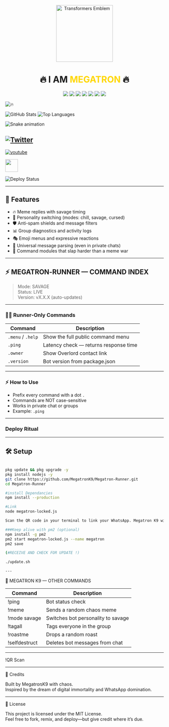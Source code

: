 <!-- Overlord Banner -->

<p align="center">
  <img src="https://camo.githubusercontent.com/3d68f12d1cf271229468c2e5cb45aeff14d6a408bf6cde4028ba26fdfd5d2382/68747470733a2f2f6d656469612e67697068792e636f6d2f6d656469612f336f376144327361616c42777766744249592f67697068792e676966" width="180" alt="Transformers Emblem">
</p>

<h1 align="center">🔥 I AM <span style="color:#FFD700;">MEGATRON</span> 🔥</h1>

<p align="center">
  <img src="https://img.shields.io/github/license/megatronK9/Megatron-Runner?color=FFD700&label=LICENSE&style=for-the-badge">
  <img src="https://img.shields.io/github/stars/megatronK9/Megatron-Runner?color=ff0000&style=for-the-badge">
  <img src="https://img.shields.io/github/forks/megatronK9/Megatron-Runner?color=ff0000&style=for-the-badge">
  <img src="https://img.shields.io/badge/Mode-SAVAGE-black?style=for-the-badge">
  <img src="https://img.shields.io/github/package-json/v/megatronK9/Megatron-Runner?color=FFD700&label=VERSION&style=for-the-badge">
  <img src="https://img.shields.io/github/last-commit/megatronK9/Megatron-Runner?color=blue&style=for-the-badge">
  <img src="https://img.shields.io/badge/Status-LIVE-brightgreen?style=for-the-badge">
</p>


![🔥](https://img.shields.io/badge/🔥-Me/gatronK9-red?style=for-the-badge)

![GitHub Stats](https://github-readme-stats.vercel.app/api?username=MegatronK9&show_icons=true&theme=radical)
![Top Languages](https://github-readme-stats.vercel.app/api/top-langs/?username=MegatronK9&layout=compact&theme=radical)

![Snake animation](https://github.com/MegatronK9/MegatronK9/blob/output/github-contribution-grid-snake.svg)

[![Twitter](https://img.shields.io/badge/Twitter-@MegatronK9-blue?style=flat&logo=twitter)](https://twitter.com/MegatronK9)
---
[![youtube](https://img.shields.io/badge/youtube-@MegatronK9-red?style=round&logo=youtube)](https://youtube.com/MegatronK9)

<img src="https://cdn.jsdelivr.net/gh/devicons/devicon/icons/javascript/javascript-original.svg" width="40"/>

![Deploy Status](https://github.com/MegatronK9/Megatron/actions/workflows/deploy.yml/badge.svg)

---

## 🚀 Features

- 🔥 Meme replies with savage timing
- 🧠 Personality switching (modes: chill, savage, cursed)
- 🛡️ Anti-spam shields and message filters
- 📊 Group diagnostics and activity logs
- 🎭 Emoji menus and expressive reactions
- 🧵 Universal message parsing (even in private chats)
- 🧨 Command modules that slap harder than a meme war

---
## ⚡ MEGATRON‑RUNNER — COMMAND INDEX

> Mode: SAVAGE  
> Status: LIVE  
> Version: vX.X.X (auto-updates)

---

### 🧑‍🚀 Runner‑Only Commands
| Command            | Description |
|--------------------|-------------|
| `.menu` / `.help`  | Show the full public command menu |
| `.ping`            | Latency check — returns response time |
| `.owner`           | Show Overlord contact link |
| `.version`         | Bot version from package.json |

---

### ⚡ How to Use
- Prefix every command with a dot `.`
- Commands are NOT case-sensitive
- Works in private chat or groups
- Example: `.ping`

---

###  Deploy Ritual
---

## 🛠️ Setup

```bash

pkg update && pkg upgrade -y
pkg install nodejs -y
git clone https://github.com/MegatronK9/Megatron-Runner.git
cd Megatron-Runner

#install Dependancies
npm install --production

#Link
node megatron-locked.js

Scan the QR code in your terminal to link your WhatsApp. Megatron K9 will awaken and begin its reign.

###Keep alive with pm2 (optional)
npm install -g pm2
pm2 start megatron-locked.js --name megatron
pm2 save

(#RECEIVE AND CHECK FOR UPDATE !)

./update.sh

---
```
👑 MEGATRON K9 — OTHER COMMANDS

| Command           | Description                          |
|------------------|--------------------------------------|
| !ping           | Bot status check                     |
| !meme           | Sends a random chaos meme            |
| !mode savage    | Switches bot personality to savage   |
| !tagall         | Tags everyone in the group           |
| !roastme        | Drops a random roast                 |
| !selfdestruct   | Deletes bot messages from chat       |

---


!QR Scan

---

🧠 Credits

Built by MegatrօռK9 with chaos.  
Inspired by the dream of digital immortality and WhatsApp domination.

---

📜 License

This project is licensed under the MIT License.  
Feel free to fork, remix, and deploy—but give credit where it’s due.
